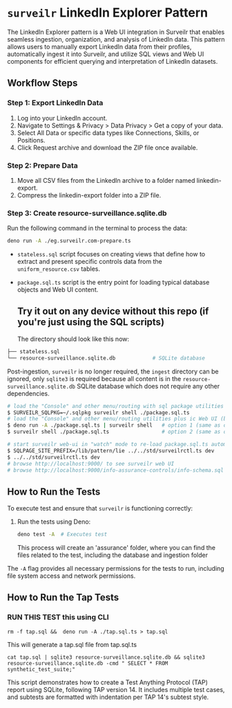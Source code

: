 # `surveilr` LinkedIn Explorer Pattern

The LinkedIn Explorer pattern is a Web UI integration in Surveilr that enables seamless ingestion, organization, and analysis of LinkedIn data. This pattern allows users to manually export LinkedIn data from their profiles, automatically ingest it into Surveilr, and utilize SQL views and Web UI components for efficient querying and interpretation of LinkedIn datasets.

## Workflow Steps

### Step 1: Export LinkedIn Data

1. Log into your LinkedIn account.
2. Navigate to Settings & Privacy > Data Privacy > Get a copy of your data.
3. Select All Data or specific data types like Connections, Skills, or Positions.
4. Click Request archive and download the ZIP file once available.

### Step 2: Prepare Data

1. Move all CSV files from the LinkedIn archive to a folder named linkedin-export.
2. Compress the linkedin-export folder into a ZIP file.

### Step 3: Create resource-surveillance.sqlite.db

Run the following command in the terminal to process the data:

```bash
deno run -A ./eg.surveilr.com-prepare.ts
```

- `stateless.sql` script focuses on creating views that define how to extract
  and present specific controls data from the `uniform_resource.csv` tables.

- `package.sql.ts` script is the entry point for loading typical database
  objects and Web UI content.

  ## Try it out on any device without this repo (if you're just using the SQL scripts)

  The directory should look like this now:

```bash
├── stateless.sql 
└── resource-surveillance.sqlite.db            # SQLite database
```

Post-ingestion, `surveilr` is no longer required, the `ingest` directory can be
ignored, only `sqlite3` is required because all content is in the
`resource-surveillance.sqlite.db` SQLite database which does not require any
other dependencies.

```bash
# load the "Console" and other menu/routing with sql package utilities plus ic Web UI (both are same, just run one)
$ SURVEILR_SQLPKG=~/.sqlpkg surveilr shell ./package.sql.ts
# load the "Console" and other menu/routing utilities plus ic Web UI (both are same, just run one)
$ deno run -A ./package.sql.ts | surveilr shell   # option 1 (same as option 2)
$ surveilr shell ./package.sql.ts                 # option 2 (same as option 1)

# start surveilr web-ui in "watch" mode to re-load package.sql.ts automatically
$ SQLPAGE_SITE_PREFIX=/lib/pattern/lie ../../std/surveilrctl.ts dev
$ ../../std/surveilrctl.ts dev
# browse http://localhost:9000/ to see surveilr web UI
# browse http://localhost:9000/info-assurance-controls/info-schema.sql to see ic-specific views and tables
```

## How to Run the Tests

To execute test and ensure that `surveilr` is functioning correctly:

1. Run the tests using Deno:

   ```bash
   deno test -A  # Executes test
   ```

   This process will create an 'assurance' folder, where you can find the files
   related to the test, including the database and ingestion folder

The `-A` flag provides all necessary permissions for the tests to run, including
file system access and network permissions.

## How to Run the Tap Tests

### RUN THIS TEST this using CLI

`rm -f tap.sql &&  deno run -A ./tap.sql.ts > tap.sql`

This will generate a tap.sql file from tap.sql.ts

`cat tap.sql | sqlite3 resource-surveillance.sqlite.db && sqlite3 resource-surveillance.sqlite.db -cmd "
SELECT * FROM synthetic_test_suite;"`

This script demonstrates how to create a Test Anything Protocol (TAP) report
using SQLite, following TAP version 14. It includes multiple test cases, and
subtests are formatted with indentation per TAP 14's subtest style.
